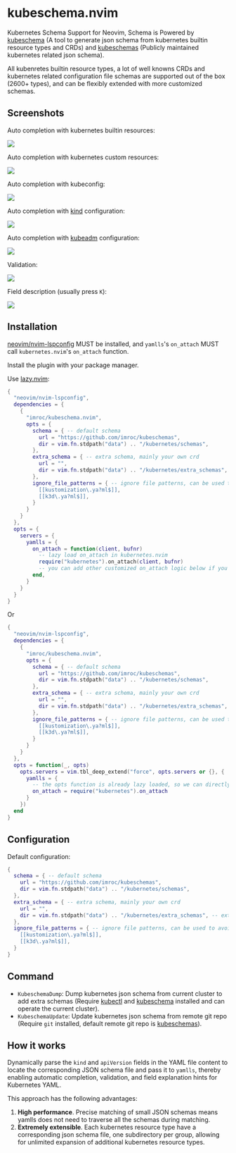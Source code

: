 # kubeschema.nvim

Kubernetes Schema Support for Neovim, Schema is Powered by [kubeschema](https://github.com/imroc/kubeschema) (A tool to generate json schema from kubernetes builtin resource types and CRDs) and [kubeschemas](https://github.com/imroc/kubeschemas) (Publicly maintained kubernetes related json schema).

All kubenretes builtin resource types, a lot of well knowns CRDs and kubernetes related configuration file schemas are supported out of the box (2600+ types), and can be flexibly extended with more customized schemas.


## Screenshots

Auto completion with kubernetes builtin resources:

![](./images/deployment-autocomplete.png)

Auto completion with kubernetes custom resources:

![](./images/cert-autocomplete.png)

Auto completion with kubeconfig:

![](./images/kubeconfig-autocomplete.png)

Auto completion with [kind](https://kind.sigs.k8s.io/docs/user/configuration/) configuration:

![](./images/kind-autocomplete.png)

Auto completion with [kubeadm](https://kubernetes.io/docs/reference/config-api/kubeadm-config.v1beta3/) configuration:

![](./images/kubeadm-autocomplete.png)

Validation:

![](./images/validation.png)

Field description (usually press `K`):

![](./images/hover-cert.png)

## Installation

[neovim/nvim-lspconfig](https://github.com/neovim/nvim-lspconfig) MUST be installed, and `yamlls`'s `on_attach` MUST call `kubernetes.nvim`'s `on_attach` function.

Install the plugin with your package manager.

Use [lazy.nvim](https://github.com/folke/lazy.nvim):

```lua
{
  "neovim/nvim-lspconfig",
  dependencies = {
    {
      "imroc/kubeschema.nvim",
      opts = {
        schema = { -- default schema
          url = "https://github.com/imroc/kubeschemas",
          dir = vim.fn.stdpath("data") .. "/kubernetes/schemas",
        },
        extra_schema = { -- extra schema, mainly your own crd
          url = "",
          dir = vim.fn.stdpath("data") .. "/kubernetes/extra_schemas", -- extra schema dir, `KubeSchemaDump` command will dump json schema to this dir, and have higher priority in schema match
        },
        ignore_file_patterns = { -- ignore file patterns, can be used to avoid conflict with other schemas (e.g. SchemaStore.nvim)
          [[kustomization\.ya?ml$]],
          [[k3d\.ya?ml$]],
        }
      }
    }
  },
  opts = {
    servers = {
      yamlls = {
        on_attach = function(client, bufnr)
          -- lazy load on_attach in kubernetes.nvim
          require("kubernetes").on_attach(client, bufnr)
          -- you can add other customized on_attach logic below if you want
        end,
      }
    }
  }
}
```

Or

```lua
{
  "neovim/nvim-lspconfig",
  dependencies = {
    {
      "imroc/kubeschema.nvim",
      opts = {
        schema = { -- default schema
          url = "https://github.com/imroc/kubeschemas",
          dir = vim.fn.stdpath("data") .. "/kubernetes/schemas",
        },
        extra_schema = { -- extra schema, mainly your own crd
          url = "",
          dir = vim.fn.stdpath("data") .. "/kubernetes/extra_schemas", -- extra schema dir, `KubeSchemaDump` command will dump json schema to this dir, and have higher priority in schema match
        },
        ignore_file_patterns = { -- ignore file patterns, can be used to avoid conflict with other schemas (e.g. SchemaStore.nvim)
          [[kustomization\.ya?ml$]],
          [[k3d\.ya?ml$]],
        }
      }
    }
  },
  opts = function(_, opts)
    opts.servers = vim.tbl_deep_extend("force", opts.servers or {}, {
      yamlls = {
        -- the opts function is already lazy loaded, so we can directly assign the on_attach function here if no other custom logic needed
        on_attach = require("kubernetes").on_attach
      }
    })
  end
}
```

##  Configuration

Default configuration:

```lua
{
  schema = { -- default schema
    url = "https://github.com/imroc/kubeschemas",
    dir = vim.fn.stdpath("data") .. "/kubernetes/schemas",
  },
  extra_schema = { -- extra schema, mainly your own crd
    url = "",
    dir = vim.fn.stdpath("data") .. "/kubernetes/extra_schemas", -- extra schema dir, `KubeSchemaDump` command will dump json schema to this dir, and have higher priority in schema match
  },
  ignore_file_patterns = { -- ignore file patterns, can be used to avoid conflict with other schemas (e.g. SchemaStore.nvim)
    [[kustomization\.ya?ml$]],
    [[k3d\.ya?ml$]],
  }
}
```

## Command

- `KubeschemaDump`: Dump kubernetes json schema from current cluster to add extra schemas (Require [kubectl](https://kubernetes.io/docs/tasks/tools/#kubectl) and [kubeschema](https://github.com/imroc/kubeschema) installed and can operate the current cluster).
- `KubeschemaUpdate`: Update kubernetes json schema from remote git repo (Require `git` installed, default remote git repo is [kubeschemas](https://github.com/imroc/kubeschemas)).

## How it works

Dynamically parse the `kind` and `apiVersion` fields in the YAML file content to locate the corresponding JSON schema file and pass it to `yamlls`, thereby enabling automatic completion, validation, and field explanation hints for Kubernetes YAML.

This approach has the following advantages:
1. **High performance**. Precise matching of small JSON schemas means yamlls does not need to traverse all the schemas during matching.
2. **Extremely extensible**. Each kubernetes resource type have a corresponding json schema file, one subdirectory per group, allowing for unlimited expansion of additional kubernetes resource types.
